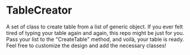# TableCreator
A set of class to create table from a list of generic object. If you ever felt tired of typing your table again and again, this repo might be just for you. Pass your list to the "CreateTable" method, and voilà, your table is ready. Feel free to customize the design and add the necessary classes!

